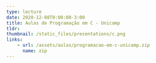 ```yaml
---
type: lecture
date: 2020-12-08T0:00:00-3:00
title: Aulas de Programação em C - Unicamp
tldr: 
thumbnail: /static_files/presentations/c.png
links: 
    - url: /assets/aulas/programacao-em-c-unicamp.zip
      name: zip
---
```

